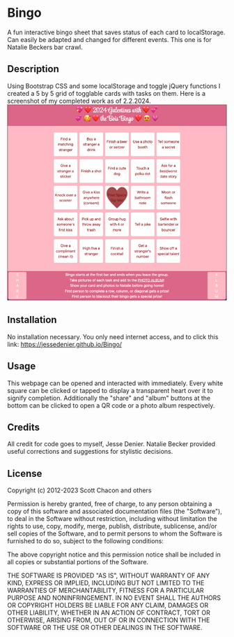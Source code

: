 # Bingo

A fun interactive bingo sheet that saves status of each card to localStorage. Can easily be adapted and changed for different events. This one is for Natalie Beckers bar crawl.

## Description

Using Bootstrap CSS and some localStorage and toggle jQuery functions I created a 5 by 5 grid of togglable cards with tasks on them. Here is a screenshot of my completed work as of 2.2.2024.
![Pink Bingo Card with Header and Footer](assets/imgs/Screenshot.png)

## Installation

No installation necessary. You only need internet access, and to click this link: https://jessedenier.github.io/Bingo/

## Usage

This webpage can be opened and interacted with immediately. Every white square can be clicked or tapped to display a transparent heart over it to signify completion. Additionally the "share" and "album" buttons at the bottom can be clicked to open a QR code or a photo album respectively.

## Credits

All credit for code goes to myself, Jesse Denier. Natalie Becker provided useful corrections and suggestions for stylistic decisions.

## License

Copyright (c) 2012-2023 Scott Chacon and others

Permission is hereby granted, free of charge, to any person obtaining
a copy of this software and associated documentation files (the
"Software"), to deal in the Software without restriction, including
without limitation the rights to use, copy, modify, merge, publish,
distribute, sublicense, and/or sell copies of the Software, and to
permit persons to whom the Software is furnished to do so, subject to
the following conditions:

The above copyright notice and this permission notice shall be
included in all copies or substantial portions of the Software.

THE SOFTWARE IS PROVIDED "AS IS", WITHOUT WARRANTY OF ANY KIND,
EXPRESS OR IMPLIED, INCLUDING BUT NOT LIMITED TO THE WARRANTIES OF
MERCHANTABILITY, FITNESS FOR A PARTICULAR PURPOSE AND
NONINFRINGEMENT. IN NO EVENT SHALL THE AUTHORS OR COPYRIGHT HOLDERS BE
LIABLE FOR ANY CLAIM, DAMAGES OR OTHER LIABILITY, WHETHER IN AN ACTION
OF CONTRACT, TORT OR OTHERWISE, ARISING FROM, OUT OF OR IN CONNECTION
WITH THE SOFTWARE OR THE USE OR OTHER DEALINGS IN THE SOFTWARE.
